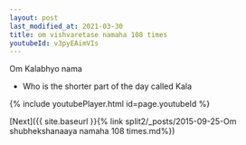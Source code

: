 ```yaml
---
layout: post
last_modified_at: 2021-03-30
title: om vishvaretase namaha 108 times
youtubeId: v3pyEAimVIs
---
```

 
 
Om Kalabhyo nama 
 
 -  Who is the shorter part of the day called Kala 
 
  
 
  
 
 
 
 
 
 


{% include youtubePlayer.html id=page.youtubeId %}
 
[Next]({{ site.baseurl }}{% link  split2/_posts/2015-09-25-Om shubhekshanaaya namaha 108 times.md%})
 
